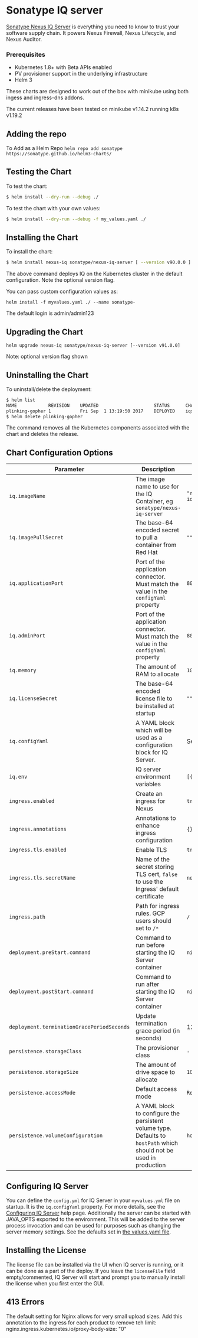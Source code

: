 # Sonatype IQ server

[Sonatype Nexus IQ Server](https://www.sonatype.com/nexus-iq-server)  is everything you need to know to trust your software supply chain. It powers Nexus Firewall, Nexus Lifecycle, and Nexus Auditor.

### Prerequisites

- Kubernetes 1.8+ with Beta APIs enabled
- PV provisioner support in the underlying infrastructure
- Helm 3

These charts are designed to work out of the box with minikube using both ingess and ingress-dns addons.

The current releases have been tested on minikube v1.14.2 running k8s v1.19.2

## Adding the repo
To Add as a Helm Repo
```helm repo add sonatype https://sonatype.github.io/helm3-charts/```

## Testing the Chart
To test the chart:
```bash
$ helm install --dry-run --debug ./
```
To test the chart with your own values:
```bash
$ helm install --dry-run --debug -f my_values.yaml ./
```

## Installing the Chart

To install the chart:

```bash
$ helm install nexus-iq sonatype/nexus-iq-server [ --version v90.0.0 ]
```

The above command deploys IQ on the Kubernetes cluster in the default configuration. Note the optional version flag.

You can pass custom configuration values as:

```
helm install -f myvalues.yaml ./ --name sonatype-
```

The default login is admin/admin123

## Upgrading the Chart

```helm upgrade nexus-iq sonatype/nexus-iq-server [--version v91.0.0]```

Note: optional version flag shown

## Uninstalling the Chart

To uninstall/delete the deployment:

```bash
$ helm list
NAME           	REVISION	UPDATED                 	STATUS  	CHART      	                NAMESPACE
plinking-gopher	1       	Fri Sep  1 13:19:50 2017	DEPLOYED	iqserver-0.1.0	            default
$ helm delete plinking-gopher
```

The command removes all the Kubernetes components associated with the chart and deletes the release.

## Chart Configuration Options

| Parameter            | Description                                                  | Default           |
| -------------------- | ------------------------------------------------------------ | ----------------- |
| `iq.imageName`       | The image name to use for the IQ Container, eg `sonatype/nexus-iq-server`  | `"registry.connect.redhat.com/sonatype/nexus-iq-server"`              |
| `iq.imagePullSecret` | The base-64 encoded secret to pull a container from Red Hat  | `""`              |
| `iq.applicationPort` | Port of the application connector. Must match the value in the `configYaml` property | `8070`            |
| `iq.adminPort`       | Port of the application connector. Must match the value in the `configYaml` property | `8071`            |
| `iq.memory`          | The amount of RAM to allocate                                | `1Gi`             |
| `iq.licenseSecret`   | The base-64 encoded license file to be installed at startup  | `""`              |
| `iq.configYaml`      | A YAML block which will be used as a configuration block for IQ Server. | See `values.yaml` |
| `iq.env`             | IQ server environment variables | `[{JAVA_OPTS: -Xms1200M -Xmx1200M}]` |   
| `ingress.enabled`                           | Create an ingress for Nexus         | `true`                                  |
| `ingress.annotations`                       | Annotations to enhance ingress configuration  | `{}`                          |
| `ingress.tls.enabled`                       | Enable TLS                          | `true`                                 |
| `ingress.tls.secretName`                    | Name of the secret storing TLS cert, `false` to use the Ingress' default certificate | `nexus-tls`                             |
| `ingress.path`                              | Path for ingress rules. GCP users should set to `/*` | `/`                    |
| `deployment.preStart.command`               | Command to run before starting the IQ Server container  | `nil`                   |
| `deployment.postStart.command`              | Command to run after starting the IQ Server container  | `nil`                    |
| `deployment.terminationGracePeriodSeconds`  | Update termination grace period (in seconds)        | 120s                    |
| `persistence.storageClass` | The provisioner class                        | `-` (disables dynamic provisioning             |
| `persistence.storageSize` | The amount of drive space to allocate                        | `1Gi`             |
| `persistence.accessMode` | Default access mode                        | `ReadWriteOnce`             |
| `persistence.volumeConfiguration` | A YAML block to configure the persistent volume type. Defaults to `hostPath` which should not be used in production | `hostPath`             |



## Configuring IQ Server

You can define the `config.yml` for IQ Server in your `myvalues.yml` file on startup. 
It is the `iq.configYaml` property. For more details, see the [Configuring IQ Server](https://help.sonatype.com/iqserver/configuring) help page.
Additionally the server can be started with JAVA_OPTS exported to the environment. This will be added to the server 
process invocation and can be used for purposes such as changing the server memory settings. See the defaults set in
[the values.yaml file](values.yaml).

## Installing the License

The license file can be installed via the UI when IQ server is running, or it can be done as a part of the deploy. 
If you leave the `licenseFile` field empty/commented, IQ Server will start and prompt you to manually install the license 
when you first enter the GUI.

## 413 Errors
The default setting for Nginx allows for very small upload sizes. Add this annotation to the ingress for each product to remove teh limit: nginx.ingress.kubernetes.io/proxy-body-size: "0"
